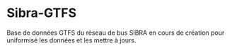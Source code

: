 # Sibra-GTFS
Base de données GTFS du réseau de bus SIBRA en cours de création pour uniformisé les données et les mettre à jours.
